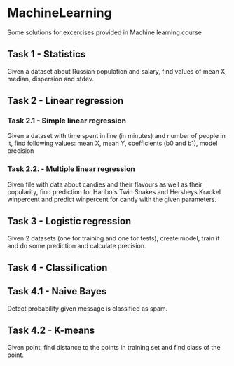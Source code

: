 # MachineLearning

Some solutions for excercises provided in Machine learning course

## Task 1 - Statistics
Given a dataset about Russian population and salary, find values of mean X, median, dispersion and stdev.

## Task 2 - Linear regression
### Task 2.1 - Simple linear regression
Given a dataset with time spent in line (in minutes) and number of people in it, find following values: mean X, mean Y, coefficients (b0 and b1), model precision

### Task 2.2. - Multiple linear regression
Given file with data about candies and their flavours as well as their popularity, find prediction for Haribo's Twin Snakes and Hersheys Krackel winpercent and predict winpercent for candy with the given parameters.

## Task 3 - Logistic regression
Given 2 datasets (one for training and one for tests), create model, train it and do some prediction and calculate precision.

## Task 4 - Classification
## Task 4.1 - Naive Bayes
Detect probability given message is classified as spam.

## Task 4.2 - K-means
Given point, find distance to the points in training set and find class of the point.
